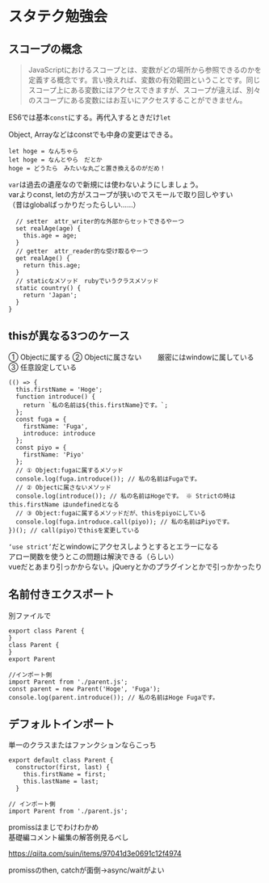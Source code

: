 # スタテク勉強会

## スコープの概念

> JavaScriptにおけるスコープとは、変数がどの場所から参照できるのかを定義する概念です。言い換えれば、変数の有効範囲ということです。同じスコープ上にある変数にはアクセスできますが、スコープが違えば、別々のスコープにある変数にはお互いにアクセスすることができません。

ES6では基本`const`にする。再代入するときだけ`let`

Object, Arrayなどはconstでも中身の変更はできる。

```
let hoge = なんちゃら
let hoge = なんとやら　だとか
hoge = どうたら　みたいな丸ごと置き換えるのがだめ！
```

`var`は過去の遺産なので新規には使わないようにしましょう。  
varよりconst, letの方がスコープが狭いのでスモールで取り回しやすい  
（昔はglobalばっかりだったらしい……）

```
  // setter　attr_writer的な外部からセットできるやーつ
  set realAge(age) {
    this.age = age;
  }
  // getter　attr_reader的な受け取るやーつ
  get realAge() {
    return this.age;
  }
  // staticなメソッド　rubyでいうクラスメソッド
  static country() {
    return 'Japan';
  }
}
```

## thisが異なる3つのケース

① Objectに属する
② Objectに属さない
　　厳密にはwindowに属している
③ 任意設定している

```
(() => {
  this.firstName = 'Hoge';
  function introduce() {
    return `私の名前は${this.firstName}です。`;
  };
  const fuga = {
    firstName: 'Fuga',
    introduce: introduce
  };
  const piyo = {
    firstName: 'Piyo'
  };
  // ① Object:fugaに属するメソッド
  console.log(fuga.introduce()); // 私の名前はFugaです。
  // ② Objectに属さないメソッド
  console.log(introduce()); // 私の名前はHogeです。 ※ Strictの時は this.firstName はundefinedとなる
  // ③ Object:fugaに属するメソッドだが、thisをpiyoにしている
  console.log(fuga.introduce.call(piyo)); // 私の名前はPiyoです。
})(); // call(piyo)でthisを変更している
```


`‘use strict’`だとwindowにアクセスしようとするとエラーになる  
アロー関数を使うとこの問題は解決できる（らしい）  
vueだとあまり引っかからない。jQueryとかのプラグインとかで引っかかったり


## 名前付きエクスポート

別ファイルで

```
export class Parent {
}
class Parent {
}
export Parent

//インポート側
import Parent from './parent.js';
const parent = new Parent('Hoge', 'Fuga');
console.log(parent.introduce()); // 私の名前はHoge Fugaです。
```

## デフォルトインポート

単一のクラスまたはファンクションならこっち

```
export default class Parent {
  constructor(first, last) {
    this.firstName = first;
    this.lastName = last;
  }
  
// インポート側
import Parent from './parent.js';
```

promissはまじでわけわかめ  
基礎編コメント編集の解答例見るべし

https://qiita.com/suin/items/97041d3e0691c12f4974

promissのthen, catchが面倒→async/waitがよい
